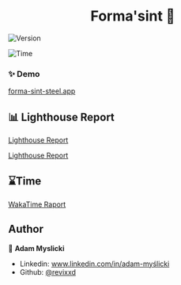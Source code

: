 <h1 align="center">Forma'sint 🎉</h1>
<div>
  <p>
  <img alt="Version" src="https://img.shields.io/badge/version-1.0.0-blue.svg?cacheSeconds=2592000" />
  </p>
  <p>
    <img alt="Time" src="https://wakatime.com/badge/user/95d53339-5d86-4eb8-ad8f-27fb3d2c599d/project/3ce54587-7b9a-428d-9582-bda47a3a1891.svg" />
  </p>
</div>

### ✨ Demo

[forma-sint-steel.app](https://forma-sint-steel.vercel.app)

## 📊 Lighthouse Report

[Lighthouse Report](https://revixxd.github.io/formaSint/lighthouse-report/forma_sint_steel_vercel_app--2025_06_11_08_45_04.report.html)

[Lighthouse Report](./lighthouse-report/forma_sint_steel_vercel_app--2025_06_11_08_32_48.report.html)

## ⌛Time

[WakaTime Raport](https://wakatime.com/@Revixxd/projects/zjfynnulti?start=2025-06-04&end=2025-06-10)

## Author

👤 **Adam Myslicki**

* Linkedin: www.linkedin.com/in/adam-myślicki
* Github: [@revixxd](https://github.com/revixxd)
